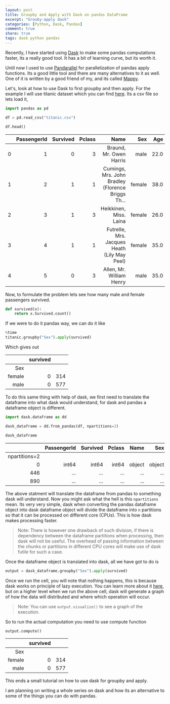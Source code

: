 ```yaml
---
layout: post
title: Groupby and Apply with Dask on pandas DataFrame
excerpt: "Grouby-apply dask"
categories: [Python, Dask, Pandas]
comment: true
share: true
tags: dask python pandas
---
```


Recently, I have started using [Dask](https://dask.org/) to make some pandas computations faster, its a really good tool. It has a bit of learning curve, but its worth it.

Until now I used to use [Pandarallel](https://github.com/nalepae/pandarallel/tree/v1.5.2) for parallelization of pandas apply functions. Its a good little tool and there are many alternatives to it as well. One of it is written by a good friend of my, and its called [Mappy](https://pypi.org/project/mapply/). 

Let's, look at how to use Dask to first groupby and then apply. For the example I will use titanic dataset which you can find [here](https://raw.githubusercontent.com/datasciencedojo/datasets/master/titanic.csv). Its a csv file so lets load it,

```python
import pandas as pd

df = pd.read_csv("titanic.csv")

df.head()
```

|   | PassengerId | Survived | Pclass |                                              Name |    Sex |  Age | SibSp | Parch |           Ticket |    Fare | Cabin | Embarked |
|--:|------------:|---------:|-------:|--------------------------------------------------:|-------:|-----:|------:|------:|-----------------:|--------:|------:|----------|
| 0 |           1 |        0 |      3 |                           Braund, Mr. Owen Harris |   male | 22.0 |     1 |     0 |        A/5 21171 |  7.2500 |   NaN |        S |
| 1 |           2 |        1 |      1 | Cumings, Mrs. John Bradley (Florence Briggs Th... | female | 38.0 |     1 |     0 |         PC 17599 | 71.2833 |   C85 |        C |
| 2 |           3 |        1 |      3 |                            Heikkinen, Miss. Laina | female | 26.0 |     0 |     0 | STON/O2. 3101282 |  7.9250 |   NaN |        S |
| 3 |           4 |        1 |      1 |      Futrelle, Mrs. Jacques Heath (Lily May Peel) | female | 35.0 |     1 |     0 |           113803 | 53.1000 |  C123 |        S |
| 4 |           5 |        0 |      3 |                          Allen, Mr. William Henry |   male | 35.0 |     0 |     0 |           373450 |  8.0500 |   NaN |        S |

Now, to formulate the problem lets see how many male and female passengers survived.

```python
def survived(x):
    return x.Survived.count()
```

If we were to do it pandas way, we can do it like

```python
%time
titanic.groupby("Sex").apply(survived)
```
Which gives out 

|        | survived |     |
|-------:|---------:|-----|
|    Sex |          |     |
| female |        0 | 314 |
|   male |        0 | 577 |


To do this same thing with help of dask, we first need to translate the dataframe into what dask would understand, for dask and pandas a dataframe object is different.

```python
import dask.dataframe as dd

dask_dataframe = dd.from_pandas(df, npartitions=2)

dask_dataframe
```

|               | PassengerId | Survived | Pclass |   Name |    Sex |     Age | SibSp | Parch | Ticket |    Fare |  Cabin | Embarked |
|--------------:|------------:|---------:|-------:|-------:|-------:|--------:|------:|------:|-------:|--------:|-------:|---------:|
| npartitions=2 |             |          |        |        |        |         |       |       |        |         |        |          |
|             0 |       int64 |    int64 |  int64 | object | object | float64 | int64 | int64 | object | float64 | object |   object |
|           446 |         ... |      ... |    ... |    ... |    ... |     ... |   ... |   ... |    ... |     ... |    ... |      ... |
|           890 |         ... |      ... |    ... |    ... |    ... |     ... |   ... |   ... |    ... |     ... |    ... |      ... |


The above statment will translate the dataframe from pandas to something dask will understand. Now you might ask what the hell is this `npartitions` mean. Its very very simple, dask when converting the pandas dataframe object into dask dataframe object will divide the dataframe into `n` partitions so that it can be processed on different core (CPUs). This is how dask makes processing faster.

> Note: There is however one drawback of such division, if there is dependency between the dataframe partitions when processing, then dask will not be useful. The overhead of passing information between the chunks or partitions in different CPU cores will make use of dask futile for such a case. 

Once the dataframe object is translated into dask, all we have got to do is 

```python
output = dask_dataframe.groupby("Sex").apply(survived)
```

Once we run the cell, you will note that nothing happens, this is because dask works on principle of lazy execution. You can learn more about it [here](https://tutorial.dask.org/01x_lazy.html), but on a higher level when we run the above cell, dask will generate a graph of how the data will distributed and where which operation will occur.

>Note: You can use `output.visualize()` to see a graph of the execution.

So to run the actual computation you need to use compute function 

```python
output.compute()
```

|        | survived |     |
|-------:|---------:|-----|
|    Sex |          |     |
| female |        0 | 314 |
|   male |        0 | 577 |

This ends a small tutorial on how to use dask for groupby and apply.

I am planning on writing a whole series on dask and how its an alternative to some of the things you can do with pandas.
